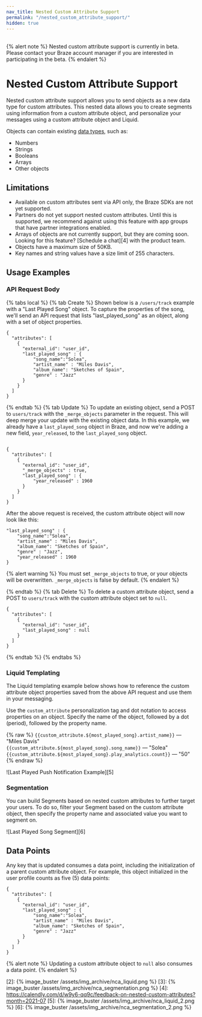 ```yaml
---
nav_title: Nested Custom Attribute Support
permalink: "/nested_custom_attribute_support/"
hidden: true
---
```

<br>
{% alert note %}
Nested custom attribute support is currently in beta. Please contact your Braze account manager if you are interested in participating in the beta.
{% endalert %}

# Nested Custom Attribute Support

Nested custom attribute support allows you to send objects as a new data type for custom attributes. This nested data allows you to create segments using information from a custom attribute object, and personalize your messages using a custom attribute object and Liquid.

Objects can contain existing [data types][1], such as:

- Numbers
- Strings
- Booleans
- Arrays
- Other objects

## Limitations

- Available on custom attributes sent via API only, the Braze SDKs are not yet supported.
- Partners do not yet support nested custom attributes. Until this is supported, we recommend against using this feature with app groups that have partner integrations enabled.
- Arrays of objects are not currently support, but they are coming soon. Looking for this feature? [Schedule a chat][4] with the product team.
- Objects have a maximum size of 50KB.
- Key names and string values have a size limit of 255 characters.

## Usage Examples

### API Request Body

{% tabs local %}
{% tab Create %}
Shown below is a `/users/track` example with a "Last Played Song" object. To capture the properties of the song, we'll send an API request that lists "last_played_song" as an object, along with a set of object properties.

```
{
  "attributes": [
    {
      "external_id": "user_id",
      "last_played_song" : {
          "song_name":"Solea",
          "artist_name" : "Miles Davis",
          "album_name": "Sketches of Spain",
          "genre" : "Jazz"
      }
    }
  ]
}
```

{% endtab %}
{% tab Update %}
To update an existing object, send a POST to `users/track` with the `_merge_objects` parameter in the request. This will deep merge your update with the existing object data. In this example, we already have a `last_played_song` object in Braze, and now we're adding a new field, `year_released`, to the `last_played_song` object.

```

{
  "attributes": [
    {
      "external_id": "user_id",
      "_merge_objects" : true,
      "last_played_song" : {
          "year_released" : 1960
      }
    }
  ]
}
```

After the above request is received, the custom attribute object will now look like this:

```
"last_played_song" : {
    "song_name":"Solea",
    "artist_name" : "Miles Davis",
    "album_name": "Sketches of Spain",
    "genre" : "Jazz",
    "year_released" : 1960
}
```

{% alert warning %}
You must set `_merge_objects` to true, or your objects will be overwritten. `_merge_objects` is false by default.
{% endalert %}

{% endtab %}
{% tab Delete %}
To delete a custom attribute object, send a POST to `users/track` with the custom attribute object set to `null`.

```
{
  "attributes": [
    {
      "external_id": "user_id",
      "last_played_song" : null
    }
  ]
}
```

{% endtab %}
{% endtabs %}

### Liquid Templating

The Liquid templating example below shows how to reference the custom attribute object properties saved from the above API request and use them in your messaging.

Use the `custom_attribute` personalization tag and dot notation to access properties on an object. Specify the name of the object, followed by a dot (period), followed by the property name.

{% raw %}
`{{custom_attribute.${most_played_song}.artist_name}}` — "Miles Davis"
<br> `{{custom_attribute.${most_played_song}.song_name}}` — "Solea"
<br> `{{custom_attribute.${most_played_song}.play_analytics.count}}` — "50"
{% endraw %}

![Last Played Push Notification Example][5]

### Segmentation

You can build Segments based on nested custom attributes to further target your users. To do so, filter your Segment based on the custom attribute object, then specify the property name and associated value you want to segment on.

![Last Played Song Segment][6]

## Data Points

Any key that is updated consumes a data point, including the initialization of a parent custom attribute object. For example, this object initialized in the user profile counts as five (5) data points:

```
{
  "attributes": [
    {
      "external_id": "user_id",
      "last_played_song" : {
          "song_name":"Solea",
          "artist_name" : "Miles Davis",
          "album_name": "Sketches of Spain",
          "genre" : "Jazz"
      }
    }
  ]
}
```

{% alert note %}
Updating a custom attribute object to `null` also consumes a data point.
{% endalert %}


[1]: {{site.baseurl}}/user_guide/data_and_analytics/custom_data/custom_attributes/#custom-attribute-data-types
[2]: {% image_buster /assets/img_archive/nca_liquid.png %}
[3]: {% image_buster /assets/img_archive/nca_segmentation.png %}
[4]: https://calendly.com/d/w9y6-qq9c/feedback-on-nested-custom-attributes?month=2021-07
[5]: {% image_buster /assets/img_archive/nca_liquid_2.png %} 
[6]: {% image_buster /assets/img_archive/nca_segmentation_2.png %}